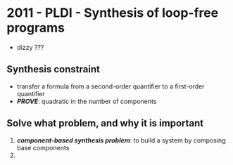# 2011 - PLDI - Synthesis of loop-free programs

- dizzy ???

## Synthesis constraint

- transfer a formula from a second-order quantifier to a first-order quantifier
- ***PROVE***: quadratic in the number of components

## Solve what problem, and why it is important

1. ***component-based synthesis problem***: to build a system by composing base components
2. 

## 
